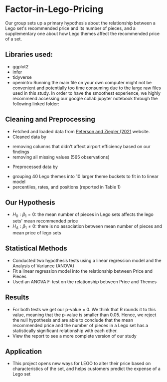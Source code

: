 # Factor-in-Lego-Pricing
Our group sets up a primary hypothesis about the relationship between a Lego set's recommended price and its number of pieces, and a supplementary one about how Lego themes affect the recommended price of a set.
## Libraries used:
- ggplot2
- infer
- tidyverse
- openintro
Running the main file on your own computer might not be convenient and potentially too time consuming due to the large raw files used in this study. In order to have the smoothest experience, we highly recommend accessing our google collab jupyter notebook through the following linked folder:
## Cleaning and Preprocessing
- Fetched and loaded data from [Peterson and Ziegler (2021](https://www.tandfonline.com/doi/full/10.1080/26939169.2021.1946450) website.
- Cleaned data by
+ removing columns that didn't affect airport efficiency based on our findings
+ removing all missing values (565 observations)
- Preprocessed data by
+ grouping 40 Lego themes into 10 larger theme buckets to fit in to linear model
+ percentiles, rates, and positions (reported in Table 1)
## Our Hypothesis
- $H_0: \beta_1 = 0$: the mean number of pieces in Lego sets affects the lego sets' mean recommended price
- $H_A: \beta_1 \neq 0$: there is no association between mean number of pieces and mean price of lego sets
## Statistical Methods
- Conducted two hypothesis tests using a linear regression model and the Analysis of Variance (ANOVA)
- Fit a linear regression model into the relationship between Price and Pieces
- Used an ANOVA F-test on the relationship between Price and Themes
## Results
- For both tests we get our p-value = 0. We think that R rounds it to this value, meaning that the p-value is smaller than 0.05. Hence, we reject the null hypothesis and are able to conclude that the mean recommended price and the number of pieces in a Lego set has a statistically significant relationship with each other.
- View the report to see a more complete version of our study
## Application
- This project opens new ways for LEGO to alter their price based on characteristics of the set, and helps customers predict the expense of a Lego set
